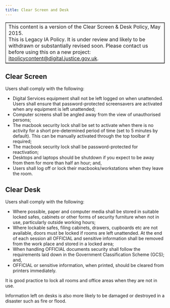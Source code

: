 ```yaml
---
title: Clear Screen and Desk
---
```


<table border='1'>
<tr>
<td>This content is a version of the Clear Screen &amp; Desk Policy, May 2015.<br/>
This is Legacy IA Policy. It is under review and likely to be withdrawn or substantially revised soon. Please contact us before using this on a new project: <a href="mailto:itpolicycontent@digital.justice.gov.uk?subject=clear-screen-and-desk">itpolicycontent@digital.justice.gov.uk</a>.</td>
</tr>
</table>

## Clear Screen

Users shall comply with the following:

*   Digital Services equipment shall not be left logged on when unattended.  Users shall ensure that password-protected screensavers are activated when any equipment is left unattended;
*   Computer screens shall be angled away from the view of unauthorised persons;
*   The macbook security lock shall be set to activate when there is no activity for a short pre-determined period of time (set to 5 minutes by default).  This can be manually activated through the top toolbar if required;
*   The macbook security lock shall be password-protected for reactivation;
*   Desktops and laptops should be shutdown if you expect to be away from them for more than half an hour; and,
*   Users shall log off or lock their macbooks/workstations when they leave the room.

## Clear Desk

Users shall comply with the following:

*   Where possible, paper and computer media shall be stored in suitable locked safes, cabinets or other forms of security furniture when not in use, particularly outside working hours;
*   Where lockable safes, filing cabinets, drawers, cupboards etc are not available, doors must be locked if rooms are left unattended.  At the end of each session all OFFICIAL and sensitive information shall be removed from the work place and stored in a locked area;
*   When handling OFFICIAL documents security shall follow the requirements laid down in the Government Classification Scheme (GCS); and,
*   OFFICIAL or sensitive information, when printed, should be cleared from printers immediately.

It is good practice to lock all rooms and office areas when they are not in use.

Information left on desks is also more likely to be damaged or destroyed in a disaster such as fire or flood.